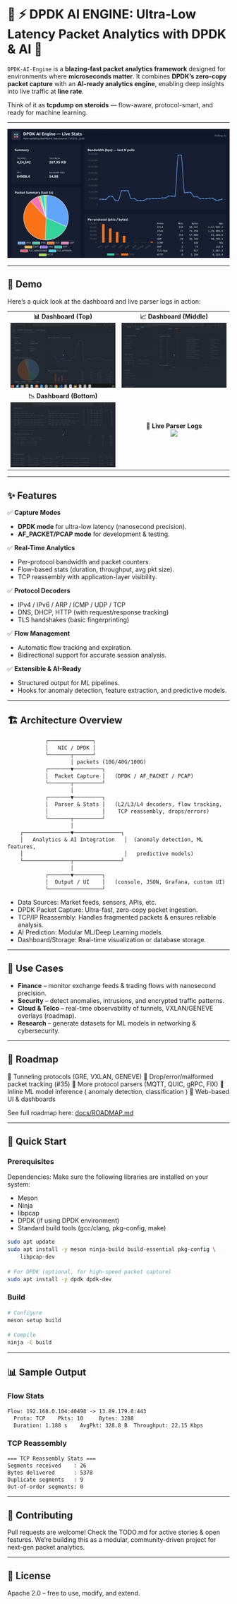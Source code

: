 # 🚀 ⚡ DPDK AI ENGINE: Ultra-Low Latency Packet Analytics with DPDK & AI 🚀

`DPDK-AI-Engine` is a **blazing-fast packet analytics framework** designed for environments where **microseconds matter**.
It combines **DPDK’s zero-copy packet capture** with an **AI-ready analytics engine**, enabling deep insights into live traffic at **line rate**.

Think of it as **tcpdump on steroids** — flow-aware, protocol-smart, and ready for machine learning.

---

![Dashboard Screenshot](docs/dashboard.png)

---

## 🚀 Demo

Here’s a quick look at the dashboard and live parser logs in action:

<table>
  <tr>
    <td align="center"><b>📊 Dashboard (Top)</b><br>
      <img src="docs/dashboard.gif" width="400">
    </td>
    <td align="center"><b>📈 Dashboard (Middle)</b><br>
      <img src="docs/dashboard_middle.gif" width="400">
    </td>
  </tr>
  <tr>
    <td align="center"><b>📉 Dashboard (Bottom)</b><br>
      <img src="docs/dashboard_bottom.gif" width="400">
    </td>
    <td align="center"><b>📝 Live Parser Logs</b><br>
      <img src="docs/parser_logs.gif" width="400">
    </td>
  </tr>
</table>

---

## ✨ Features

✅ **Capture Modes**

* **DPDK mode** for ultra-low latency (nanosecond precision).
* **AF\_PACKET/PCAP mode** for development & testing.

✅ **Real-Time Analytics**

* Per-protocol bandwidth and packet counters.
* Flow-based stats (duration, throughput, avg pkt size).
* TCP reassembly with application-layer visibility.

✅ **Protocol Decoders**

* IPv4 / IPv6 / ARP / ICMP / UDP / TCP
* DNS, DHCP, HTTP (with request/response tracking)
* TLS handshakes (basic fingerprinting)

✅ **Flow Management**

* Automatic flow tracking and expiration.
* Bidirectional support for accurate session analysis.

✅ **Extensible & AI-Ready**

* Structured output for ML pipelines.
* Hooks for anomaly detection, feature extraction, and predictive models.

---

## 🏗️ Architecture Overview

```
            ┌──────────────┐
            │   NIC / DPDK │
            └───────┬──────┘
                    │ packets (10G/40G/100G)
            ┌───────▼─────────┐
            │  Packet Capture │   (DPDK / AF_PACKET / PCAP)
            └───────┬─────────┘
                    │
            ┌───────▼─────────┐
            │  Parser & Stats │   (L2/L3/L4 decoders, flow tracking,
            │                 │    TCP reassembly, drops/errors)
            └───────┬─────────┘
                    │
    ┌───────────────▼───────────────┐
    │   Analytics & AI Integration   │  (anomaly detection, ML features,
    │                                │   predictive models)
    └───────────────┬───────────────┘
                    │
            ┌───────▼─────────┐
            │  Output / UI    │   (console, JSON, Grafana, custom UI)
            └─────────────────┘
```

* Data Sources: Market feeds, sensors, APIs, etc.
* DPDK Packet Capture: Ultra-fast, zero-copy packet ingestion.
* TCP/IP Reassembly: Handles fragmented packets & ensures reliable analysis.
* AI Prediction: Modular ML/Deep Learning models.
* Dashboard/Storage: Real-time visualization or database storage.

---

## 🚀 Use Cases

* **Finance** – monitor exchange feeds & trading flows with nanosecond precision.
* **Security** – detect anomalies, intrusions, and encrypted traffic patterns.
* **Cloud & Telco** – real-time observability of tunnels, VXLAN/GENEVE overlays (roadmap).
* **Research** – generate datasets for ML models in networking & cybersecurity.

---

## 📍 Roadmap

🔹 Tunneling protocols (GRE, VXLAN, GENEVE)
🔹 Drop/error/malformed packet tracking (#35)
🔹 More protocol parsers (MQTT, QUIC, gRPC, FIX)
🔹 Inline ML model inference ( anomaly detection, classification )
🔹 Web-based UI & dashboards

See full roadmap here: [docs/ROADMAP.md](docs/ROADMAP.md)

---

## 🏁 Quick Start

### Prerequisites

Dependencies:
Make sure the following libraries are installed on your system:

* Meson
* Ninja
* libpcap
* DPDK (if using DPDK environment)
* Standard build tools (gcc/clang, pkg-config, make)

```bash
sudo apt update
sudo apt install -y meson ninja-build build-essential pkg-config \
    libpcap-dev

# For DPDK (optional, for high-speed packet capture)
sudo apt install -y dpdk dpdk-dev
```

### Build

```bash
# Configure
meson setup build

# Compile
ninja -C build
```

---

## 📊 Sample Output

### Flow Stats

```
Flow: 192.168.0.104:40498 -> 13.89.179.8:443
  Proto: TCP    Pkts: 10     Bytes: 3288    
  Duration: 1.188 s    AvgPkt: 328.8 B  Throughput: 22.15 Kbps
```

### TCP Reassembly

```
=== TCP Reassembly Stats ===
Segments received    : 26
Bytes delivered      : 5378
Duplicate segments   : 9
Out-of-order segments: 0
```

---

## 🤝 Contributing

Pull requests are welcome! Check the TODO.md for active stories & open features.
We’re building this as a modular, community-driven project for next-gen packet analytics.

---

## 📜 License

Apache 2.0 – free to use, modify, and extend.

